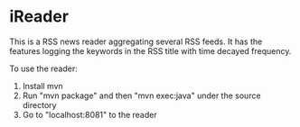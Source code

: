 iReader
=======

This is a RSS news reader aggregating several RSS feeds. It has the features logging the keywords in the RSS title with time decayed frequency.

To use the reader:

1. Install mvn
2. Run "mvn package" and then "mvn exec:java" under the source directory
3. Go to "localhost:8081" to the reader
